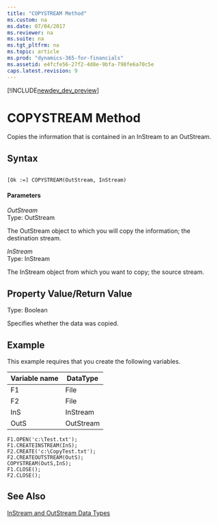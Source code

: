 ```yaml
---
title: "COPYSTREAM Method"
ms.custom: na
ms.date: 07/04/2017
ms.reviewer: na
ms.suite: na
ms.tgt_pltfrm: na
ms.topic: article
ms.prod: "dynamics-365-for-financials"
ms.assetid: e4fcfe56-27f2-4d8e-9bfa-798fe6a70c5e
caps.latest.revision: 9
---
```


[!INCLUDE[newdev_dev_preview](../includes/newdev_dev_preview.md)]

# COPYSTREAM Method
Copies the information that is contained in an InStream to an OutStream.  

## Syntax  

```  

[Ok :=] COPYSTREAM(OutStream, InStream)  
```  

#### Parameters  
 *OutStream*  
 Type: OutStream  

 The OutStream object to which you will copy the information; the destination stream.  

 *InStream*  
 Type: InStream  

 The InStream object from which you want to copy; the source stream.  

## Property Value/Return Value  
 Type: Boolean  

 Specifies whether the data was copied.  

## Example  
 This example requires that you create the following variables.  

|Variable name|DataType|  
|-------------------|--------------|  
|F1|File|  
|F2|File|  
|InS|InStream|  
|OutS|OutStream|  

```  
F1.OPEN('c:\Test.txt');  
F1.CREATEINSTREAM(InS);  
F2.CREATE('c:\CopyTest.txt');  
F2.CREATEOUTSTREAM(OutS);  
COPYSTREAM(OutS,InS);  
F1.CLOSE();  
F2.CLOSE();  
```  

## See Also  
 [InStream and OutStream Data Types](../datatypes/devenv-InStream-and-OutStream-Data-Types.md)
